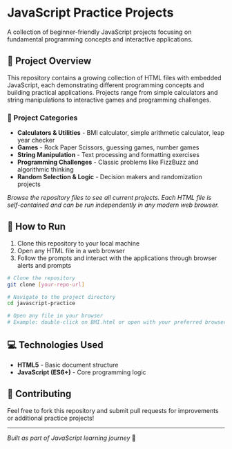 # JavaScript Practice Projects

A collection of beginner-friendly JavaScript projects focusing on fundamental programming concepts and interactive applications.

## 📁 Project Overview

This repository contains a growing collection of HTML files with embedded JavaScript, each demonstrating different programming concepts and building practical applications. Projects range from simple calculators and string manipulations to interactive games and programming challenges.

### 🎯 Project Categories
- **Calculators & Utilities** - BMI calculator, simple arithmetic calculator, leap year checker
- **Games** - Rock Paper Scissors, guessing games, number games
- **String Manipulation** - Text processing and formatting exercises
- **Programming Challenges** - Classic problems like FizzBuzz and algorithmic thinking
- **Random Selection & Logic** - Decision makers and randomization projects

*Browse the repository files to see all current projects. Each HTML file is self-contained and can be run independently in any modern web browser.*

## 🚀 How to Run

1. Clone this repository to your local machine
2. Open any HTML file in a web browser
3. Follow the prompts and interact with the applications through browser alerts and prompts

```bash
# Clone the repository
git clone [your-repo-url]

# Navigate to the project directory
cd javascript-practice

# Open any file in your browser
# Example: double-click on BMI.html or open with your preferred browser
```

## 💻 Technologies Used

- **HTML5** - Basic document structure
- **JavaScript (ES6+)** - Core programming logic

## 🤝 Contributing

Feel free to fork this repository and submit pull requests for improvements or additional practice projects!

---

*Built as part of JavaScript learning journey* 🚀

